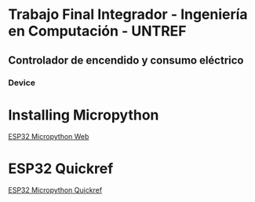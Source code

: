 # Trabajo Final Integrador - Ingeniería en Computación - UNTREF

## Controlador de encendido y consumo eléctrico

### Device

# Installing Micropython
[ESP32 Micropython Web](https://micropython.org/download/esp32/)

# ESP32 Quickref
[ESP32 Micropython Quickref](https://docs.micropython.org/en/latest/esp32/quickref.html)